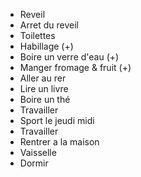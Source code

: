 

- Reveil
- Arret du reveil
- Toilettes
- Habillage (+)
- Boire un verre d'eau (+)
- Manger fromage & fruit (+)
- Aller au rer
- Lire un livre
- Boire un thé
- Travailler
- Sport le jeudi midi
- Travailler
- Rentrer a la maison
- Vaisselle
- Dormir
